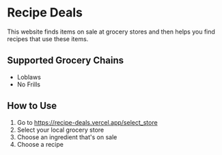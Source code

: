 # Recipe Deals

This website finds items on sale at grocery stores and then helps you find recipes that use these items.

## Supported Grocery Chains
- Loblaws
- No Frills

## How to Use
1. Go to https://recipe-deals.vercel.app/select_store
2. Select your local grocery store
3. Choose an ingredient that's on sale
4. Choose a recipe


